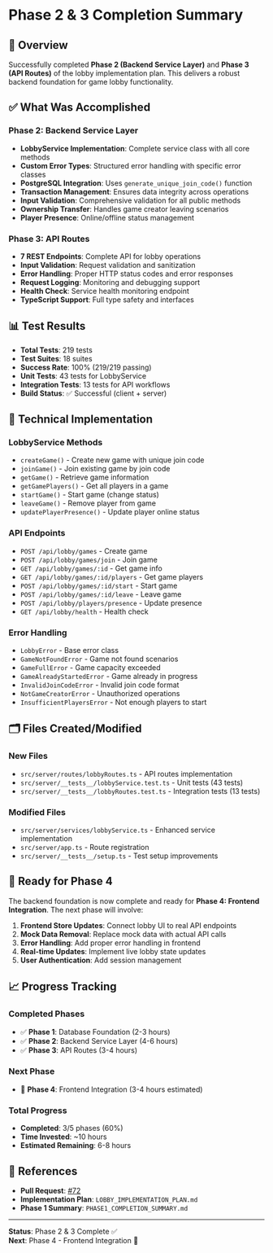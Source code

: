 # Phase 2 & 3 Completion Summary

## 🎉 Overview
Successfully completed **Phase 2 (Backend Service Layer)** and **Phase 3 (API Routes)** of the lobby implementation plan. This delivers a robust backend foundation for game lobby functionality.

## ✅ What Was Accomplished

### Phase 2: Backend Service Layer
- **LobbyService Implementation**: Complete service class with all core methods
- **Custom Error Types**: Structured error handling with specific error classes
- **PostgreSQL Integration**: Uses `generate_unique_join_code()` function
- **Transaction Management**: Ensures data integrity across operations
- **Input Validation**: Comprehensive validation for all public methods
- **Ownership Transfer**: Handles game creator leaving scenarios
- **Player Presence**: Online/offline status management

### Phase 3: API Routes
- **7 REST Endpoints**: Complete API for lobby operations
- **Input Validation**: Request validation and sanitization
- **Error Handling**: Proper HTTP status codes and error responses
- **Request Logging**: Monitoring and debugging support
- **Health Check**: Service health monitoring endpoint
- **TypeScript Support**: Full type safety and interfaces

## 📊 Test Results
- **Total Tests**: 219 tests
- **Test Suites**: 18 suites
- **Success Rate**: 100% (219/219 passing)
- **Unit Tests**: 43 tests for LobbyService
- **Integration Tests**: 13 tests for API workflows
- **Build Status**: ✅ Successful (client + server)

## 🔧 Technical Implementation

### LobbyService Methods
- `createGame()` - Create new game with unique join code
- `joinGame()` - Join existing game by join code
- `getGame()` - Retrieve game information
- `getGamePlayers()` - Get all players in a game
- `startGame()` - Start game (change status)
- `leaveGame()` - Remove player from game
- `updatePlayerPresence()` - Update player online status

### API Endpoints
- `POST /api/lobby/games` - Create game
- `POST /api/lobby/games/join` - Join game
- `GET /api/lobby/games/:id` - Get game info
- `GET /api/lobby/games/:id/players` - Get game players
- `POST /api/lobby/games/:id/start` - Start game
- `POST /api/lobby/games/:id/leave` - Leave game
- `POST /api/lobby/players/presence` - Update presence
- `GET /api/lobby/health` - Health check

### Error Handling
- `LobbyError` - Base error class
- `GameNotFoundError` - Game not found scenarios
- `GameFullError` - Game capacity exceeded
- `GameAlreadyStartedError` - Game already in progress
- `InvalidJoinCodeError` - Invalid join code format
- `NotGameCreatorError` - Unauthorized operations
- `InsufficientPlayersError` - Not enough players to start

## 🗂️ Files Created/Modified

### New Files
- `src/server/routes/lobbyRoutes.ts` - API routes implementation
- `src/server/__tests__/lobbyService.test.ts` - Unit tests (43 tests)
- `src/server/__tests__/lobbyRoutes.test.ts` - Integration tests (13 tests)

### Modified Files
- `src/server/services/lobbyService.ts` - Enhanced service implementation
- `src/server/app.ts` - Route registration
- `src/server/__tests__/setup.ts` - Test setup improvements

## 🚀 Ready for Phase 4

The backend foundation is now complete and ready for **Phase 4: Frontend Integration**. The next phase will involve:

1. **Frontend Store Updates**: Connect lobby UI to real API endpoints
2. **Mock Data Removal**: Replace mock data with actual API calls
3. **Error Handling**: Add proper error handling in frontend
4. **Real-time Updates**: Implement live lobby state updates
5. **User Authentication**: Add session management

## 📈 Progress Tracking

### Completed Phases
- ✅ **Phase 1**: Database Foundation (2-3 hours)
- ✅ **Phase 2**: Backend Service Layer (4-6 hours)
- ✅ **Phase 3**: API Routes (3-4 hours)

### Next Phase
- 🚧 **Phase 4**: Frontend Integration (3-4 hours estimated)

### Total Progress
- **Completed**: 3/5 phases (60%)
- **Time Invested**: ~10 hours
- **Estimated Remaining**: 6-8 hours

## 🔗 References
- **Pull Request**: [#72](https://github.com/jeffgabriel/eurorails_ai/pull/72)
- **Implementation Plan**: `LOBBY_IMPLEMENTATION_PLAN.md`
- **Phase 1 Summary**: `PHASE1_COMPLETION_SUMMARY.md`

---

**Status**: Phase 2 & 3 Complete ✅  
**Next**: Phase 4 - Frontend Integration 🚧
